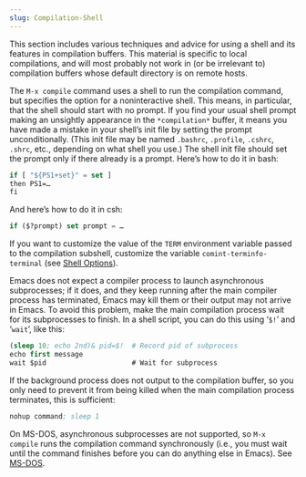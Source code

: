 ```yaml
---
slug: Compilation-Shell
---
```


This section includes various techniques and advice for using a shell and its features in compilation buffers. This material is specific to local compilations, and will most probably not work in (or be irrelevant to) compilation buffers whose default directory is on remote hosts.

The `M-x compile` command uses a shell to run the compilation command, but specifies the option for a noninteractive shell. This means, in particular, that the shell should start with no prompt. If you find your usual shell prompt making an unsightly appearance in the `*compilation*` buffer, it means you have made a mistake in your shell’s init file by setting the prompt unconditionally. (This init file may be named `.bashrc`, `.profile`, `.cshrc`, `.shrc`, etc., depending on what shell you use.) The shell init file should set the prompt only if there already is a prompt. Here’s how to do it in bash:

```lisp
if [ "${PS1+set}" = set ]
then PS1=…
fi
```

And here’s how to do it in csh:

```lisp
if ($?prompt) set prompt = …
```

If you want to customize the value of the `TERM` environment variable passed to the compilation subshell, customize the variable `comint-terminfo-terminal` (see [Shell Options](/docs/emacs/Shell-Options)).

Emacs does not expect a compiler process to launch asynchronous subprocesses; if it does, and they keep running after the main compiler process has terminated, Emacs may kill them or their output may not arrive in Emacs. To avoid this problem, make the main compilation process wait for its subprocesses to finish. In a shell script, you can do this using ‘`$!`’ and ‘`wait`’, like this:

```lisp
(sleep 10; echo 2nd)& pid=$!  # Record pid of subprocess
echo first message
wait $pid                     # Wait for subprocess
```

If the background process does not output to the compilation buffer, so you only need to prevent it from being killed when the main compilation process terminates, this is sufficient:

```lisp
nohup command; sleep 1
```

On MS-DOS, asynchronous subprocesses are not supported, so `M-x compile` runs the compilation command synchronously (i.e., you must wait until the command finishes before you can do anything else in Emacs). See [MS-DOS](/docs/emacs/MS_002dDOS).
